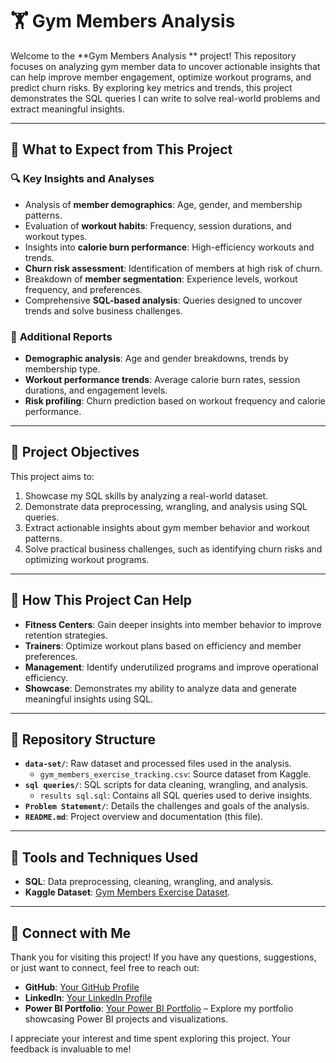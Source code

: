 # 🏋️ Gym Members Analysis 

Welcome to the **Gym Members Analysis ** project! This repository focuses on analyzing gym member data to uncover actionable insights that can help improve member engagement, optimize workout programs, and predict churn risks. By exploring key metrics and trends, this project demonstrates the SQL queries I can write to solve real-world problems and extract meaningful insights.

---

## 🌟 What to Expect from This Project

### 🔍 **Key Insights and Analyses**
- Analysis of **member demographics**: Age, gender, and membership patterns.
- Evaluation of **workout habits**: Frequency, session durations, and workout types.
- Insights into **calorie burn performance**: High-efficiency workouts and trends.
- **Churn risk assessment**: Identification of members at high risk of churn.
- Breakdown of **member segmentation**: Experience levels, workout frequency, and preferences.
- Comprehensive **SQL-based analysis**: Queries designed to uncover trends and solve business challenges.

### 📑 **Additional Reports**
- **Demographic analysis**: Age and gender breakdowns, trends by membership type.
- **Workout performance trends**: Average calorie burn rates, session durations, and engagement levels.
- **Risk profiling**: Churn prediction based on workout frequency and calorie performance.

---

## 🎯 Project Objectives

This project aims to:
1. Showcase my SQL skills by analyzing a real-world dataset.
2. Demonstrate data preprocessing, wrangling, and analysis using SQL queries.
3. Extract actionable insights about gym member behavior and workout patterns.
4. Solve practical business challenges, such as identifying churn risks and optimizing workout programs.

---

## 🚀 How This Project Can Help

- **Fitness Centers**: Gain deeper insights into member behavior to improve retention strategies.
- **Trainers**: Optimize workout plans based on efficiency and member preferences.
- **Management**: Identify underutilized programs and improve operational efficiency.
- **Showcase**: Demonstrates my ability to analyze data and generate meaningful insights using SQL.

---

## 📂 Repository Structure

- **`data-set/`**: Raw dataset and processed files used in the analysis.
  - `gym_members_exercise_tracking.csv`: Source dataset from Kaggle.
- **`sql queries/`**: SQL scripts for data cleaning, wrangling, and analysis.
  - `results sql.sql`: Contains all SQL queries used to derive insights.
- **`Problem Statement/`**: Details the challenges and goals of the analysis.
- **`README.md`**: Project overview and documentation (this file).

---

## 🔧 Tools and Techniques Used

- **SQL**: Data preprocessing, cleaning, wrangling, and analysis.
- **Kaggle Dataset**: [Gym Members Exercise Dataset](https://www.kaggle.com/datasets/valakhorasani/gym-members-exercise-dataset).

---

## 📢 Connect with Me

Thank you for visiting this project! If you have any questions, suggestions, or just want to connect, feel free to reach out:

- **GitHub**: [Your GitHub Profile](https://github.com/Lidolkn)
- **LinkedIn**: [Your LinkedIn Profile](https://www.linkedin.com/in/lidonguyen/)
- **Power BI Portfolio**: [Your Power BI Portfolio](https://www.novypro.com/profile_projects/lido-nguyen) – Explore my portfolio showcasing Power BI projects and visualizations.

I appreciate your interest and time spent exploring this project. Your feedback is invaluable to me!
